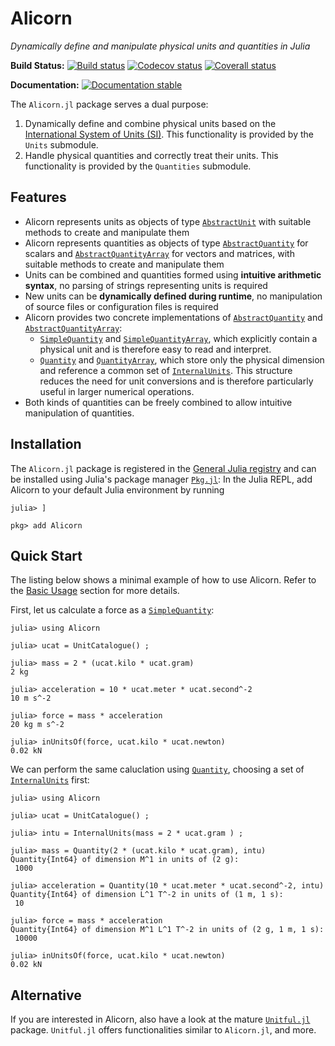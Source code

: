 # Alicorn

*Dynamically define and manipulate physical units and quantities in Julia*

**Build Status:**
[![Build status][build-status-badge]][build-status-url]
[![Codecov status][codecov-badge]][codecov-url]
[![Coverall status][coverall-badge]][coverall-url]

**Documentation:**
[![Documentation stable][docs-stable-badge]][docs-stable-url]

The `Alicorn.jl` package serves a dual purpose:
1. Dynamically define and combine physical units based on the
   [International System of Units (SI)](https://www.bipm.org/en/publications/si-brochure/).
   This functionality is provided by the `Units` submodule.
2. Handle physical quantities and correctly treat their units. This
   functionality is provided by the `Quantities` submodule.

 ## Features

 * Alicorn represents units as objects of type [`AbstractUnit`](@ref) with
   suitable methods to create and manipulate them
 * Alicorn represents quantities as objects of type [`AbstractQuantity`](@ref) for scalars and [`AbstractQuantityArray`](@ref) for vectors and matrices, with suitable methods to create and manipulate them
 * Units can be combined and quantities formed using **intuitive arithmetic syntax**,
   no parsing of strings representing units is required
 * New units can be **dynamically defined during runtime**, no manipulation of
   source files or configuration files is required
 * Alicorn provides two concrete implementations of [`AbstractQuantity`](@ref) and [`AbstractQuantityArray`](@ref):
   - [`SimpleQuantity`](@ref) and [`SimpleQuantityArray`](@ref), which explicitly contain a physical unit and is therefore easy to read and interpret.
   - [`Quantity`](@ref) and [`QuantityArray`](@ref), which store only the physical dimension and reference a common set of [`InternalUnits`](@ref). This structure reduces the need for unit conversions and is therefore particularly useful in larger numerical operations.
 * Both kinds of quantities can be freely combined to allow intuitive manipulation of quantities.

## Installation

The `Alicorn.jl` package is registered in the [General Julia registry](https://github.com/JuliaRegistries/General) and can be installed using Julia's package manager [`Pkg.jl`](https://julialang.github.io/Pkg.jl/): In the Julia REPL, add Alicorn to your default Julia environment by running
```
julia> ]

pkg> add Alicorn
```


## Quick Start

The listing below shows a minimal example of how to use Alicorn. Refer to the [Basic Usage](@ref) section for more details.

First, let us calculate a force as a [`SimpleQuantity`](@ref):
```jldoctest
julia> using Alicorn

julia> ucat = UnitCatalogue() ;

julia> mass = 2 * (ucat.kilo * ucat.gram)
2 kg

julia> acceleration = 10 * ucat.meter * ucat.second^-2
10 m s^-2

julia> force = mass * acceleration
20 kg m s^-2

julia> inUnitsOf(force, ucat.kilo * ucat.newton)
0.02 kN
```
We can perform the same caluclation using [`Quantity`](@ref), choosing a set of [`InternalUnits`](@ref) first:
```jldoctest
julia> using Alicorn

julia> ucat = UnitCatalogue() ;

julia> intu = InternalUnits(mass = 2 * ucat.gram ) ;

julia> mass = Quantity(2 * (ucat.kilo * ucat.gram), intu)
Quantity{Int64} of dimension M^1 in units of (2 g):
 1000

julia> acceleration = Quantity(10 * ucat.meter * ucat.second^-2, intu)
Quantity{Int64} of dimension L^1 T^-2 in units of (1 m, 1 s):
 10

julia> force = mass * acceleration
Quantity{Int64} of dimension M^1 L^1 T^-2 in units of (2 g, 1 m, 1 s):
 10000

julia> inUnitsOf(force, ucat.kilo * ucat.newton)
0.02 kN
```

## Alternative

If you are interested in Alicorn, also have a look at the mature [`Unitful.jl`](https://github.com/PainterQubits/Unitful.jl) package. `Unitful.jl` offers functionalities similar to `Alicorn.jl`, and more.

[build-status-badge]: https://github.com/Huemmer-Daniel/Alicorn/workflows/build/badge.svg
[build-status-url]: https://github.com/Huemmer-Daniel/Alicorn/actions

[codecov-badge]: https://codecov.io/gh/Huemmer-Daniel/Alicorn/branch/master/graph/badge.svg
[codecov-url]: https://codecov.io/gh/Huemmer-Daniel/Alicorn

[coverall-badge]: https://coveralls.io/repos/github/Huemmer-Daniel/Alicorn/badge.svg?branch=master
[coverall-url]: https://coveralls.io/github/Huemmer-Daniel/Alicorn?branch=master

[docs-stable-badge]: https://img.shields.io/badge/docs-stable-blue.svg
[docs-stable-url]: https://huemmer-daniel.github.io/Alicorn/stable/
